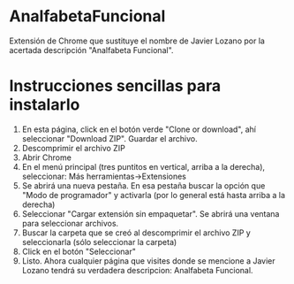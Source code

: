 # AnalfabetaFuncional
Extensión de Chrome que sustituye el nombre de Javier Lozano por la acertada descripción "Analfabeta Funcional".

# Instrucciones sencillas para instalarlo
1. En esta página, click en el botón verde "Clone or download", ahí seleccionar "Download ZIP". Guardar el archivo.
2. Descomprimir el archivo ZIP
3. Abrir Chrome
4. En el menú principal (tres puntitos en vertical, arriba a la derecha), seleccionar: Más herramientas->Extensiones
5. Se abrirá una nueva pestaña. En esa pestaña buscar la opción que "Modo de programador" y activarla (por lo general está hasta arriba a la derecha)
6. Seleccionar "Cargar extensión sin empaquetar". Se abrirá una ventana para seleccionar archivos.
7. Buscar la carpeta que se creó al descomprimir el archivo ZIP y seleccionarla (sólo seleccionar la carpeta)
8. Click en el botón "Seleccionar"
9. Listo. Ahora cualquier página que visites donde se mencione a Javier Lozano tendrá su verdadera descripcion: Analfabeta Funcional.
